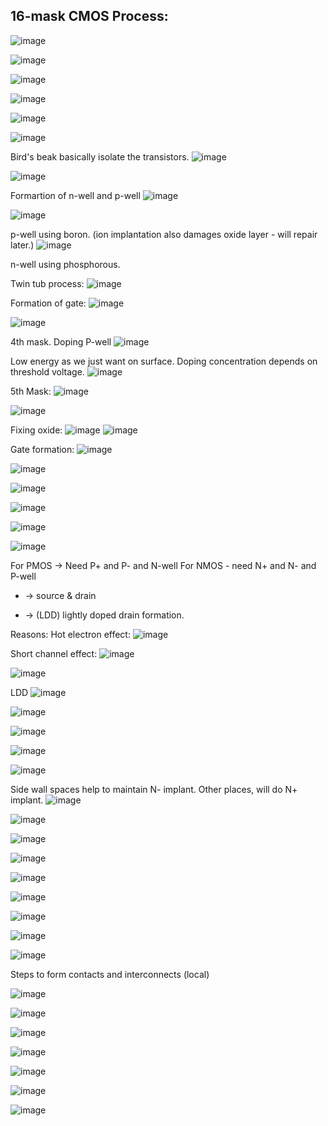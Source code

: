 ## 16-mask CMOS Process:
![image](https://github.com/user-attachments/assets/ff5923b6-1486-4223-ae45-ae572db57d90)

![image](https://github.com/user-attachments/assets/f17fb6f6-45d2-4d7e-af60-e22735a13290)

![image](https://github.com/user-attachments/assets/37242e0e-8afc-4d2f-b94a-3120dcd7d5fa)

![image](https://github.com/user-attachments/assets/871cec15-8645-4f7d-9997-5b20343c40fa)

![image](https://github.com/user-attachments/assets/5158c90b-4a22-4b21-9b37-fb5b77b3f3ed)

![image](https://github.com/user-attachments/assets/0c037e99-15ed-43d3-b589-7528ad0818ed)

Bird's beak basically isolate the transistors.
![image](https://github.com/user-attachments/assets/b6de9f58-42cd-485b-990e-33d90357c626)

![image](https://github.com/user-attachments/assets/8ec2adf0-c0b6-4264-b913-38b67d798790)


Formartion of n-well and p-well
![image](https://github.com/user-attachments/assets/4e493c83-3dd5-4844-90d8-f31d56f043fc)

![image](https://github.com/user-attachments/assets/4c0d05cf-2804-4e74-b3f4-476ef1d028d4)

p-well using boron. (ion implantation also damages oxide layer - will repair later.)
![image](https://github.com/user-attachments/assets/9aad631f-8731-4285-9157-1e91b23e4e3c)

n-well using phosphorous.

Twin tub process:
![image](https://github.com/user-attachments/assets/1a16c116-149b-4f2f-a2ca-f28f78241c61)

Formation of gate:
![image](https://github.com/user-attachments/assets/6b7bf2d5-616a-4a05-8a6d-fd5aa12e9b90)

![image](https://github.com/user-attachments/assets/92fa292b-46c6-4497-9c59-d4566d37f01d)

4th mask. Doping P-well
![image](https://github.com/user-attachments/assets/f5da86ad-e25d-4115-bf90-0fe7604bf4c9)

Low energy as we just want on surface. Doping concentration depends on threshold voltage.
![image](https://github.com/user-attachments/assets/9896176c-f47c-4484-866b-571b28487f08)

5th Mask:
![image](https://github.com/user-attachments/assets/517c3b83-f3fe-4aec-989b-8824f21ca8ff)

![image](https://github.com/user-attachments/assets/6e45da21-d807-4fde-93f6-e67562cac46c)

Fixing oxide:
![image](https://github.com/user-attachments/assets/bd1892f7-f0cd-454d-8c1e-f35f37e1202a)
![image](https://github.com/user-attachments/assets/f99a0c03-4dbb-4886-845a-71c015998681)

Gate formation:
![image](https://github.com/user-attachments/assets/10d0708e-860c-4ce2-a118-d48f827c1293)

![image](https://github.com/user-attachments/assets/e07a6aa6-7d9c-4816-90c7-453da6f7bb33)

![image](https://github.com/user-attachments/assets/e66c52ac-b388-45a2-a1db-9d2e205258bc)

![image](https://github.com/user-attachments/assets/c4065b47-5689-4396-9b28-366c50771b42)

![image](https://github.com/user-attachments/assets/a45c25c9-403e-401e-b924-120aebd99373)

![image](https://github.com/user-attachments/assets/c04049c9-cda9-4225-a6ea-78579a8faa55)

For PMOS -> Need P+ and P- and N-well  For NMOS - need N+ and N- and P-well
+ -> source & drain
- -> (LDD) lightly doped drain formation.

Reasons: Hot electron effect:
![image](https://github.com/user-attachments/assets/da613d6e-fe8c-4e76-89b8-4f97d75956b4)

Short channel effect:
![image](https://github.com/user-attachments/assets/e4bfe7d8-b774-41bf-b3cb-5acf8637b584)


![image](https://github.com/user-attachments/assets/14623976-106a-4b9f-a4a0-f9c10e38e195)

LDD
![image](https://github.com/user-attachments/assets/eb898fea-3ce4-4446-b747-580860b3aaac)

![image](https://github.com/user-attachments/assets/84a82d5c-2a65-4c80-ab28-18a5df1d1cf6)

![image](https://github.com/user-attachments/assets/66980899-7d98-4a1f-811b-d4db01089fec)

![image](https://github.com/user-attachments/assets/2c7520ba-d6a1-401a-bd11-44ed66fab9c3)

![image](https://github.com/user-attachments/assets/16c1fc95-9ad1-4a58-947d-ec8e1d55679e)

Side wall spaces help to maintain N- implant. Other places, will do N+ implant.
![image](https://github.com/user-attachments/assets/5718feae-6604-4897-a45f-31186d43c1bc)

![image](https://github.com/user-attachments/assets/f30156ec-a5a7-4680-8c37-31fde005990e)

![image](https://github.com/user-attachments/assets/0b007a9b-e4f6-48c7-b974-61049d80db15)

![image](https://github.com/user-attachments/assets/231790e9-481c-4cbf-aac7-cb286f697c8f)

![image](https://github.com/user-attachments/assets/5487a51f-240d-43e7-8d20-87cc5c6e1ff4)

![image](https://github.com/user-attachments/assets/d32a2a5f-28d6-4b6a-9e44-6f9c0e7f96ca)

![image](https://github.com/user-attachments/assets/83131757-45c2-46c2-8088-87b8bea90c3f)

![image](https://github.com/user-attachments/assets/18667ca4-2c76-4ccf-bbed-381f459dba8b)

![image](https://github.com/user-attachments/assets/fd7637f5-eadf-4dd3-9b88-7a32fc57b283)

Steps to form contacts and interconnects (local)

![image](https://github.com/user-attachments/assets/4b35a113-17b2-4df9-8ec4-a6f543fe6a53)

![image](https://github.com/user-attachments/assets/2f8f0e8a-941e-4501-891c-f123fcbe2856)

![image](https://github.com/user-attachments/assets/75c1b435-9468-4b05-999e-4be07732eb9c)

![image](https://github.com/user-attachments/assets/04c81c21-dec0-4864-a1d3-06f4417482a1)

![image](https://github.com/user-attachments/assets/7a3a3da2-ccd0-4269-8b89-33b55901e49f)

![image](https://github.com/user-attachments/assets/462a7ad9-7e5f-4eca-a3b7-cb7b8ec7254c)

![image](https://github.com/user-attachments/assets/fb535031-4cde-4e3e-8988-3affc8feba90)
































































